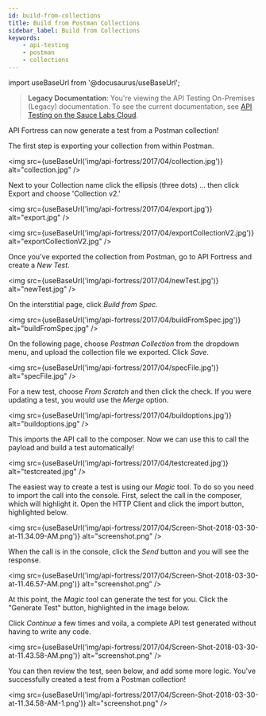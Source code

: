 ```yaml
---
id: build-from-collections
title: Build from Postman Collections
sidebar_label: Build from Collections
keywords:
    - api-testing
    - postman
    - collections
---
```


import useBaseUrl from '@docusaurus/useBaseUrl';

>**Legacy Documentation**: You're viewing the API Testing On-Premises (Legacy) documentation. To see the current documentation, see [API Testing on the Sauce Labs Cloud](/api-testing/).

API Fortress can now generate a test from a Postman collection!

The first step is exporting your collection from within Postman.

<img src={useBaseUrl('img/api-fortress/2017/04/collection.jpg')} alt="collection.jpg" />

Next to your Collection name click the ellipsis (three dots) ... then click Export and choose 'Collection v2.'

<img src={useBaseUrl('img/api-fortress/2017/04/export.jpg')} alt="export.jpg" />

<img src={useBaseUrl('img/api-fortress/2017/04/exportCollectionV2.jpg')} alt="exportCollectionV2.jpg" />

Once you've exported the collection from Postman, go to API Fortress and create a _New Test_.

<img src={useBaseUrl('img/api-fortress/2017/04/newTest.jpg')} alt="newTest.jpg" />

On the interstitial page, click _Build from Spec._

<img src={useBaseUrl('img/api-fortress/2017/04/buildFromSpec.jpg')} alt="buildFromSpec.jpg" />

On the following page, choose _Postman Collection_ from the dropdown menu, and upload the collection file we exported. Click _Save_.

<img src={useBaseUrl('img/api-fortress/2017/04/specFile.jpg')} alt="specFile.jpg" />

For a new test, choose _From Scratch_ and then click the check. If you were updating a test, you would use the _Merge_ option.

<img src={useBaseUrl('img/api-fortress/2017/04/buildoptions.jpg')} alt="buildoptions.jpg" />

This imports the API call to the composer. Now we can use this to call the payload and build a test automatically!

<img src={useBaseUrl('img/api-fortress/2017/04/testcreated.jpg')} alt="testcreated.jpg" />

The easiest way to create a test is using our _Magic_ tool. To do so you need to import the call into the console. First, select the call in the composer, which will highlight it. Open the HTTP Client and click the import button, highlighted below.

<img src={useBaseUrl('img/api-fortress/2017/04/Screen-Shot-2018-03-30-at-11.34.09-AM.png')} alt="screenshot.png" />

When the call is in the console, click the _Send_ button and you will see the response.

<img src={useBaseUrl('img/api-fortress/2017/04/Screen-Shot-2018-03-30-at-11.46.57-AM.png')} alt="screenshot.png" />

At this point, the _Magic_ tool can generate the test for you. Click the "Generate Test" button, highlighted in the image below.

Click _Continue_ a few times and voila, a complete API test generated without having to write any code.

<img src={useBaseUrl('img/api-fortress/2017/04/Screen-Shot-2018-03-30-at-11.43.58-AM.png')} alt="screenshot.png" />

You can then review the test, seen below, and add some more logic. You've successfully created a test from a Postman collection!

<img src={useBaseUrl('img/api-fortress/2017/04/Screen-Shot-2018-03-30-at-11.34.58-AM-1.png')} alt="screenshot.png" />
